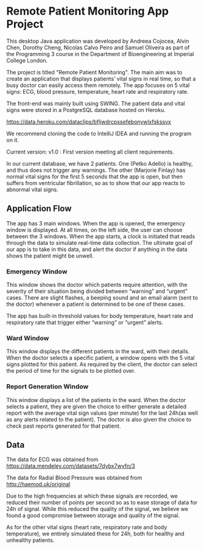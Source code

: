 # Remote Patient Monitoring App Project

This desktop Java application was developed by Andreea Cojocea, Alvin Chen, Dorothy Cheng, Nicolas Calvo Peiro and Samuel Oliveira as part of the Programming 3 course in the Department of Bioengineering at Imperial College London. 

The project is titled "Remote Patient Monitoring". The main aim was to create an application that displays patients’ vital signs in real time, so that a busy doctor can easily access them remotely. The app focuses on 5 vital signs: ECG, blood pressure, temperature, heart rate and respiratory rate. 

The front-end was mainly built using SWING. The patient data and vital signs were stored in a PostgreSQL database hosted on Heroku. 

https://data.heroku.com/dataclips/bfljwdrcpssefebonywlxfskssvx 

We recommend cloning the code to IntelliJ IDEA and running the program on it. 

Current version: v1.0 : First version meeting all client requirements.

In our current database, we have 2 patients. One (Petko Adello) is healthy, and thus does not trigger any warnings. The other (Marjorie Finlay) has normal vital signs for the first 5 seconds that the app is open, but then suffers from ventricular fibrillation, so as to show that our app reacts to abnormal vital signs.

## Application Flow 

The app has 3 main windows. When the app is opened, the emergency window is displayed. At all times, on the left side, the user can choose between the 3 windows. When the app starts, a clock is initiated that reads through the data to simulate real-time data collection. The ultimate goal of our app is to take in this data, and alert the doctor if anything in the data shows the patient might be unwell. 

### Emergency Window 

This window shows the doctor which patients require attention, with the severity of their situation being divided between “warning” and “urgent” cases. There are slight flashes, a beeping sound and an email alarm (sent to the doctor) whenever a patient is determined to be one of these cases. 

The app has built-in threshold values for body temperature, heart rate and respiratory rate that trigger either “warning” or “urgent” alerts. 

### Ward Window 

This window displays the different patients in the ward, with their details. When the doctor selects a specific patient, a window opens with the 5 vital signs plotted for this patient. As required by the client, the doctor can select the period of time for the signals to be plotted over. 

### Report Generation Window 

This window displays a list of the patients in the ward. When the doctor selects a patient, they are given the choice to either generate a detailed report with the average vital sign values (per minute) for the last 24h(as well as any alerts related to the patient). The doctor is also given the choice to check past reports generated for that patient. 


## Data

The data for ECG was obtained from  https://data.mendeley.com/datasets/7dybx7wyfn/3

The data for Radial Blood Pressure was obtained from http://haemod.uk/original

Due to the high frequencies at which these signals are recorded, we reduced their number of points per second so as to ease storage of data for 24h of signal. While this reduced the quality of the signal, we believe we found a good compromise between storage and quality of the signal.

As for the other vital signs (heart rate, respiratory rate and body temperature), we entirely simulated these for 24h, both for healthy and unhealthy patients.
